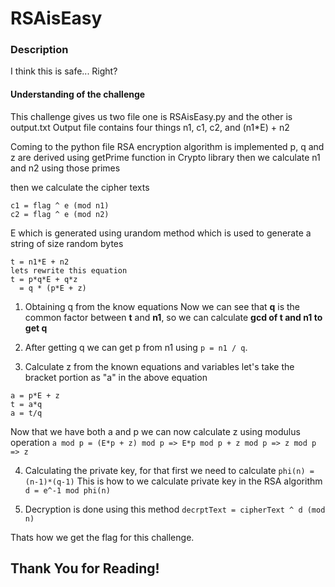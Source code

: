 # RSAisEasy
### Description
I think this is safe... Right?

#### Understanding of the challenge
This challenge gives us two file one is RSAisEasy.py and the other is output.txt
Output file contains four things n1, c1, c2, and (n1*E) + n2

Coming to the python file
RSA encryption algorithm is implemented
p, q and z are derived using getPrime function in Crypto library
then we calculate n1 and n2 using those primes

then we calculate the cipher texts
```
c1 = flag ^ e (mod n1)
c2 = flag ^ e (mod n2)
```
E which is generated using urandom method which is used to generate a string of size random bytes

```
t = n1*E + n2
lets rewrite this equation
t = p*q*E + q*z
  = q * (p*E + z)
```
1. Obtaining q from the know equations
Now we can see that **q** is the common factor between **t** and **n1**, so we can calculate **gcd of t and n1 to get q**

2. After getting q we can get p from n1 using `p = n1 / q`.

3. Calculate z from the known equations and variables
let's take the bracket portion as "a" in the above equation
```
a = p*E + z
t = a*q
a = t/q
```
Now that we have both a and p we can now calculate z using modulus operation
`a mod p = (E*p + z) mod p => E*p mod p + z mod p => z mod p => z`

4. Calculating the private key, for that first we need to calculate `phi(n) = (n-1)*(q-1)`
This is how to we calculate private key in the RSA algorithm
`d = e^-1 mod phi(n)`

5. Decryption is done using this method
`decrptText = cipherText ^ d (mod n)`

Thats how we get the flag for this challenge.

## **Thank You for Reading!**

